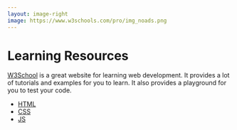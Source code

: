 ```yaml
---
layout: image-right
image: https://www.w3schools.com/pro/img_noads.png
---
```


# Learning Resources

[W3School](https://www.w3schools.com/) is a great website for learning web development. It provides a lot of tutorials and examples for you to learn. It also provides a playground for you to test your code.

- [HTML](https://www.w3schools.com/html/default.asp)
- [CSS](https://www.w3schools.com/css/default.asp)
- [JS](https://www.w3schools.com/js/default.asp)